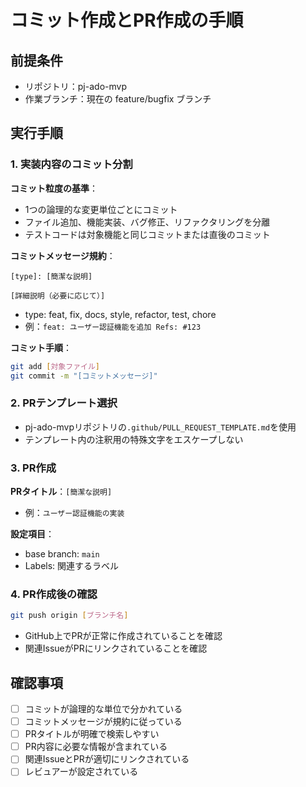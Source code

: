 # コミット作成とPR作成の手順

## 前提条件
- リポジトリ：pj-ado-mvp
- 作業ブランチ：現在の feature/bugfix ブランチ

## 実行手順

### 1. 実装内容のコミット分割
**コミット粒度の基準**：
- 1つの論理的な変更単位ごとにコミット
- ファイル追加、機能実装、バグ修正、リファクタリングを分離
- テストコードは対象機能と同じコミットまたは直後のコミット

**コミットメッセージ規約**：
```
[type]: [簡潔な説明]

[詳細説明（必要に応じて）]
```
- type: feat, fix, docs, style, refactor, test, chore
- 例：`feat: ユーザー認証機能を追加 Refs: #123`

**コミット手順**：
```bash
git add [対象ファイル]
git commit -m "[コミットメッセージ]"
```

### 2. PRテンプレート選択
- pj-ado-mvpリポジトリの`.github/PULL_REQUEST_TEMPLATE.md`を使用
- テンプレート内の注釈用の特殊文字をエスケープしない

### 3. PR作成
**PRタイトル**：`[簡潔な説明]`
- 例：`ユーザー認証機能の実装`

**設定項目**：
- base branch: `main`
- Labels: 関連するラベル

### 4. PR作成後の確認
```bash
git push origin [ブランチ名]
```
- GitHub上でPRが正常に作成されていることを確認
- 関連IssueがPRにリンクされていることを確認

## 確認事項
- [ ] コミットが論理的な単位で分かれている
- [ ] コミットメッセージが規約に従っている
- [ ] PRタイトルが明確で検索しやすい
- [ ] PR内容に必要な情報が含まれている
- [ ] 関連IssueとPRが適切にリンクされている
- [ ] レビュアーが設定されている
